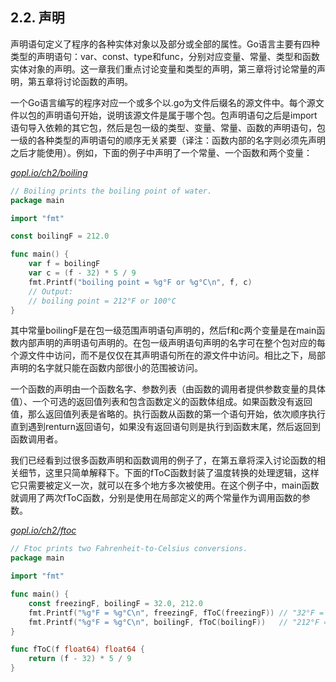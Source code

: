 ## 2.2. 声明

声明语句定义了程序的各种实体对象以及部分或全部的属性。Go语言主要有四种类型的声明语句：var、const、type和func，分别对应变量、常量、类型和函数实体对象的声明。这一章我们重点讨论变量和类型的声明，第三章将讨论常量的声明，第五章将讨论函数的声明。

一个Go语言编写的程序对应一个或多个以.go为文件后缀名的源文件中。每个源文件以包的声明语句开始，说明该源文件是属于哪个包。包声明语句之后是import语句导入依赖的其它包，然后是包一级的类型、变量、常量、函数的声明语句，包一级的各种类型的声明语句的顺序无关紧要（译注：函数内部的名字则必须先声明之后才能使用）。例如，下面的例子中声明了一个常量、一个函数和两个变量：

<u><i>gopl.io/ch2/boiling</i></u>
```Go
// Boiling prints the boiling point of water.
package main

import "fmt"

const boilingF = 212.0

func main() {
	var f = boilingF
	var c = (f - 32) * 5 / 9
	fmt.Printf("boiling point = %g°F or %g°C\n", f, c)
	// Output:
	// boiling point = 212°F or 100°C
}
```

其中常量boilingF是在包一级范围声明语句声明的，然后f和c两个变量是在main函数内部声明的声明语句声明的。在包一级声明语句声明的名字可在整个包对应的每个源文件中访问，而不是仅仅在其声明语句所在的源文件中访问。相比之下，局部声明的名字就只能在函数内部很小的范围被访问。

一个函数的声明由一个函数名字、参数列表（由函数的调用者提供参数变量的具体值）、一个可选的返回值列表和包含函数定义的函数体组成。如果函数没有返回值，那么返回值列表是省略的。执行函数从函数的第一个语句开始，依次顺序执行直到遇到renturn返回语句，如果没有返回语句则是执行到函数末尾，然后返回到函数调用者。

我们已经看到过很多函数声明和函数调用的例子了，在第五章将深入讨论函数的相关细节，这里只简单解释下。下面的fToC函数封装了温度转换的处理逻辑，这样它只需要被定义一次，就可以在多个地方多次被使用。在这个例子中，main函数就调用了两次fToC函数，分别是使用在局部定义的两个常量作为调用函数的参数。

<u><i>gopl.io/ch2/ftoc</i></u>
```Go
// Ftoc prints two Fahrenheit-to-Celsius conversions.
package main

import "fmt"

func main() {
	const freezingF, boilingF = 32.0, 212.0
	fmt.Printf("%g°F = %g°C\n", freezingF, fToC(freezingF)) // "32°F = 0°C"
	fmt.Printf("%g°F = %g°C\n", boilingF, fToC(boilingF))   // "212°F = 100°C"
}

func fToC(f float64) float64 {
	return (f - 32) * 5 / 9
}
```
